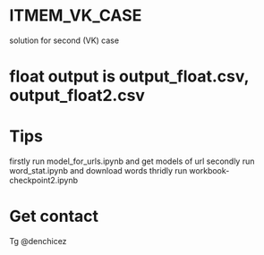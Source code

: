 # ITMEM_VK_CASE
solution for second (VK) case 

# float output is output_float.csv, output_float2.csv

# Tips
firstly run  model_for_urls.ipynb
and get models of url
secondly run word_stat.ipynb
and download words
thridly run workbook-checkpoint2.ipynb

# Get contact
Tg @denchicez

